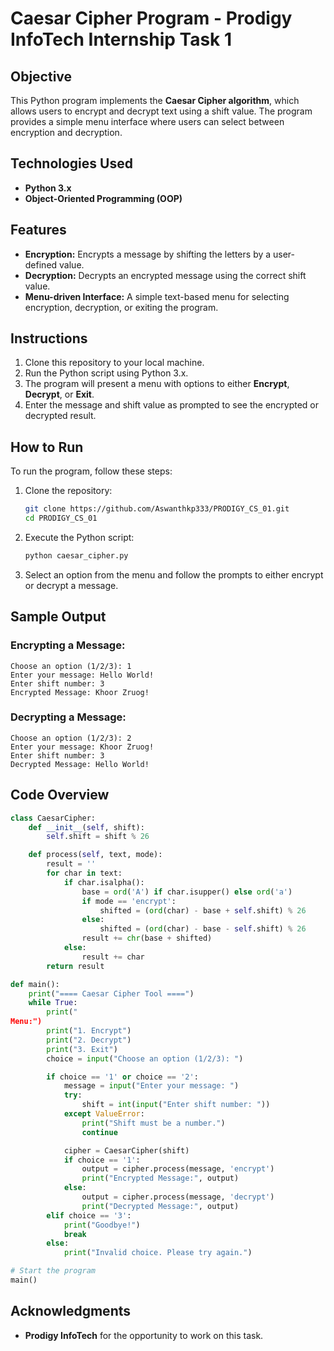 
# Caesar Cipher Program - Prodigy InfoTech Internship Task 1

## Objective
This Python program implements the **Caesar Cipher algorithm**, which allows users to encrypt and decrypt text using a shift value. The program provides a simple menu interface where users can select between encryption and decryption.

## Technologies Used
- **Python 3.x**
- **Object-Oriented Programming (OOP)**

## Features
- **Encryption:** Encrypts a message by shifting the letters by a user-defined value.
- **Decryption:** Decrypts an encrypted message using the correct shift value.
- **Menu-driven Interface:** A simple text-based menu for selecting encryption, decryption, or exiting the program.

## Instructions
1. Clone this repository to your local machine.
2. Run the Python script using Python 3.x.
3. The program will present a menu with options to either **Encrypt**, **Decrypt**, or **Exit**.
4. Enter the message and shift value as prompted to see the encrypted or decrypted result.

## How to Run
To run the program, follow these steps:

1. Clone the repository:
    ```bash
    git clone https://github.com/Aswanthkp333/PRODIGY_CS_01.git
    cd PRODIGY_CS_01
    ```

2. Execute the Python script:
    ```bash
    python caesar_cipher.py
    ```

3. Select an option from the menu and follow the prompts to either encrypt or decrypt a message.

## Sample Output

### Encrypting a Message:
```
Choose an option (1/2/3): 1
Enter your message: Hello World!
Enter shift number: 3
Encrypted Message: Khoor Zruog!
```

### Decrypting a Message:
```
Choose an option (1/2/3): 2
Enter your message: Khoor Zruog!
Enter shift number: 3
Decrypted Message: Hello World!
```

## Code Overview

```python
class CaesarCipher:
    def __init__(self, shift):
        self.shift = shift % 26

    def process(self, text, mode):
        result = ''
        for char in text:
            if char.isalpha():
                base = ord('A') if char.isupper() else ord('a')
                if mode == 'encrypt':
                    shifted = (ord(char) - base + self.shift) % 26
                else:
                    shifted = (ord(char) - base - self.shift) % 26
                result += chr(base + shifted)
            else:
                result += char
        return result

def main():
    print("==== Caesar Cipher Tool ====")
    while True:
        print("
Menu:")
        print("1. Encrypt")
        print("2. Decrypt")
        print("3. Exit")
        choice = input("Choose an option (1/2/3): ")

        if choice == '1' or choice == '2':
            message = input("Enter your message: ")
            try:
                shift = int(input("Enter shift number: "))
            except ValueError:
                print("Shift must be a number.")
                continue

            cipher = CaesarCipher(shift)
            if choice == '1':
                output = cipher.process(message, 'encrypt')
                print("Encrypted Message:", output)
            else:
                output = cipher.process(message, 'decrypt')
                print("Decrypted Message:", output)
        elif choice == '3':
            print("Goodbye!")
            break
        else:
            print("Invalid choice. Please try again.")

# Start the program
main()
```

## Acknowledgments
- **Prodigy InfoTech** for the opportunity to work on this task.
